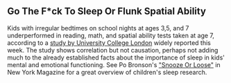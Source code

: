 
## Go The F*ck To Sleep Or Flunk Spatial Ability

Kids with irregular bedtimes on school nights at ages 3,5, and 7 underperformed in reading, math, and spatial ability tests taken at age 7, according to a [study by University College London](
http://www.bloomberg.com/news/2013-07-08/irregular-bedtimes-tied-to-children-s-lower-test-scores.html "Irregular Bedtimes Tied to Children’s Lower Test Scores") widely reported this week. The study shows correlation but not causation, perhaps not adding much to the already established facts about the importance of sleep in kids' mental and emotional functioning. See Po Bronson's ["Snooze Or Loose"](http://nymag.com/news/features/38951/ "Snooze or Loose by Po Bronson") in New York Magazine for a great overview of children's sleep research.





